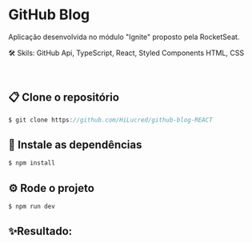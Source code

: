 # GitHub Blog

Aplicação desenvolvida no módulo "Ignite" proposto pela RocketSeat.

🛠️ Skils: GitHub Api, TypeScript, React, Styled Components HTML, CSS

<br>

## 📋 Clone o repositório
~~~TypeScript
$ git clone https://github.com/HiLucred/github-blog-REACT
~~~


## 🔧 Instale as dependências
~~~TypeScript
$ npm install
~~~
 

## ⚙️ Rode o projeto
~~~TypeScript
$ npm run dev
 ~~~

## ✨Resultado:

